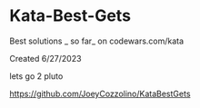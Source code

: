 # Kata-Best-Gets

Best solutions _ so far_ on codewars.com/kata

Created 6/27/2023

lets go 2 pluto


https://github.com/JoeyCozzolino/KataBestGets
